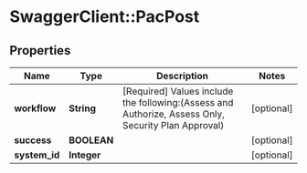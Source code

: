 # SwaggerClient::PacPost

## Properties
Name | Type | Description | Notes
------------ | ------------- | ------------- | -------------
**workflow** | **String** | [Required] Values include the following:(Assess and Authorize, Assess Only, Security Plan Approval) | [optional] 
**success** | **BOOLEAN** |  | [optional] 
**system_id** | **Integer** |  | [optional] 

